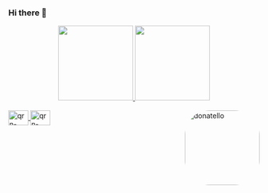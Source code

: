 ### Hi there 👋

<div align="center">
  <a href="https://github.com/marcioquirinodev">
  <img height="150em" src="https://github-readme-stats.vercel.app/api?username=marcioquirinodev&show_icons=true&theme=midnight-purple&include_all_commits=true&count_private=true"/>
  <img height="150em" src="https://github-readme-stats.vercel.app/api/top-langs/?username=marcioquirinodev&layout=compact&langs_count=7&theme=midnight-purple"/>
    </div>
  
  <div style="display: inline_block"><br>
   <img align="center" alt="qrn-Bootstrap" height="30" width="40" src="https://cdn.jsdelivr.net/gh/devicons/devicon/icons/bootstrap/bootstrap-original.svg">
   <img align="center" alt="qrn-csharp" height="30" width="40" src="https://cdn.jsdelivr.net/gh/devicons/devicon/icons/csharp/csharp-original.svg">
  <img align="right" alt="donatello" height="150" style="border-radius:50px;" src="https://i.giphy.com/media/cFdHXXm5GhJsc/giphy.webp">
</div>

  ##
  
    
